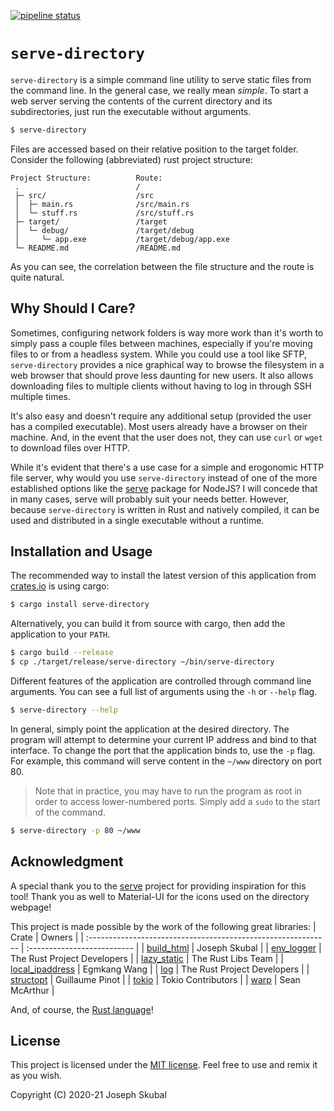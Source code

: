 [![pipeline status](https://gitlab.com/skubalj/serve-directory/badges/main/pipeline.svg)](https://gitlab.com/skubalj/serve-directory/-/commits/main)

`serve-directory`
===============

`serve-directory` is a simple command line utility to serve static files from the command line. In
the general case, we really mean *simple*. To start a web server serving the contents of the current
directory and its subdirectories, just run the executable without arguments.

```bash
$ serve-directory
```

Files are accessed based on their relative position to the target folder. Consider the following 
(abbreviated) rust project structure:
```text
Project Structure:          Route:
 .                          /
 ├─ src/                    /src
 │  ├─ main.rs              /src/main.rs
 │  └─ stuff.rs             /src/stuff.rs
 ├─ target/                 /target
 │  └─ debug/               /target/debug
 │     └─ app.exe           /target/debug/app.exe
 └─ README.md               /README.md
```

As you can see, the correlation between the file structure and the route is quite natural.

## Why Should I Care?
Sometimes, configuring network folders is way more work than it's worth to simply pass a couple 
files between machines, especially if you're moving files to or from a headless system. While you
could use a tool like SFTP, `serve-directory` provides a nice graphical way to browse the filesystem
in a web browser that should prove less daunting for new users. It also allows downloading files to 
multiple clients without having to log in through SSH multiple times.

It's also easy and doesn't require any additional setup (provided the user has a compiled 
executable). Most users already have a browser on their machine. And, in the event that the user 
does not, they can use `curl` or `wget` to download files over HTTP.

While it's evident that there's a use case for a simple and erogonomic HTTP file server, why 
would you use `serve-directory` instead of one of the more established options like the 
[serve](https://www.npmjs.com/package/serve) package for NodeJS? I will concede that in many cases, 
serve will probably suit your needs better. However, because `serve-directory` is written in Rust
and natively compiled, it can be used and distributed in a single executable without a runtime. 

## Installation and Usage
The recommended way to install the latest version of this application from 
[crates.io](https://crates.io/crates/serve-directory) is using cargo:
```bash
$ cargo install serve-directory
```

Alternatively, you can build it from source with cargo, then add the application to your `PATH`.
```bash
$ cargo build --release
$ cp ./target/release/serve-directory ~/bin/serve-directory
```

Different features of the application are controlled through command line arguments. You can see
a full list of arguments using the `-h` or `--help` flag.
```bash
$ serve-directory --help
```

In general, simply point the application at the desired directory. The program will attempt to 
determine your current IP address and bind to that interface. To change the port that the 
application binds to, use the `-p` flag. For example, this command will serve content in the 
`~/www` directory on port 80.

> Note that in practice, you may have to run the program as root in order to access lower-numbered
> ports. Simply add a `sudo` to the start of the command.

```bash
$ serve-directory -p 80 ~/www
```

## Acknowledgment
A special thank you to the [serve](https://www.npmjs.com/package/serve) project for providing
inspiration for this tool! Thank you as well to Material-UI for the icons used on the directory 
webpage!

This project is made possible by the work of the following great libraries:
| Crate                                                         | Owners                      |
| :------------------------------------------------------------ | :-------------------------- |
| [build_html](https://crates.io/crates/build_html)             | Joseph Skubal               |
| [env_logger](https://crates.io/crates/env_logger)             | The Rust Project Developers |
| [lazy_static](https://crates.io/crates/lazy_static)           | The Rust Libs Team          |
| [local_ipaddress](https://crates.io/crates/local_ipaddress)   | Egmkang Wang                |
| [log](https://crates.io/crates/log)                           | The Rust Project Developers |
| [structopt](https://crates.io/crates/structopt)               | Guillaume Pinot             |
| [tokio](https://crates.io/crates/tokio)                       | Tokio Contributors          |
| [warp](https://crates.io/crates/warp)                         | Sean McArthur               |

And, of course, the [Rust language](https://rust-lang.org)!

## License
This project is licensed under the [MIT license](https://mit-license.org). Feel free to use and 
remix it as you wish.

Copyright (C) 2020-21 Joseph Skubal